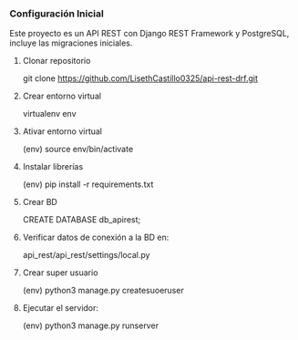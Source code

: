 ### Configuración Inicial

Este proyecto es un API REST con Django REST Framework y PostgreSQL, incluye las migraciones iniciales.

1. Clonar repositorio

    git clone https://github.com/LisethCastillo0325/api-rest-drf.git

2. Crear entorno virtual

    virtualenv env

3. Ativar entorno virtual

    (env) source env/bin/activate

4. Instalar librerías

    (env) pip install -r requirements.txt 

5. Crear BD 

    CREATE DATABASE db_apirest;

6. Verificar datos de conexión a la BD en:

    api_rest/api_rest/settings/local.py

7. Crear super usuario

    (env) python3 manage.py createsuoeruser

8. Ejecutar el servidor:

    (env) python3 manage.py runserver 

